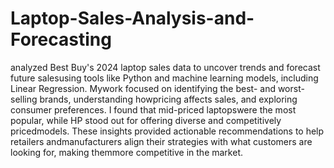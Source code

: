 # Laptop-Sales-Analysis-and-Forecasting

analyzed Best Buy's 2024 laptop sales data to uncover trends and forecast future salesusing tools like Python and machine learning models, including Linear Regression. Mywork focused on identifying the best- and worst-selling brands, understanding howpricing affects sales, and exploring consumer preferences. I found that mid-priced laptopswere the most popular, while HP stood out for offering diverse and competitively pricedmodels. These insights provided actionable recommendations to help retailers andmanufacturers align their strategies with what customers are looking for, making themmore competitive in the market.
